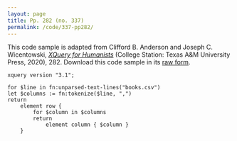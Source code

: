 ```yaml
---
layout: page
title: Pp. 282 (no. 337)
permalink: /code/337-pp282/
---
```


This code sample is adapted from Clifford B. Anderson and Joseph C. Wicentowski, 
[_XQuery for Humanists_](/) (College Station: Texas A&M University Press, 2020), 282. 
Download this code sample in its [raw form](/code/337-pp282/337-pp282.xq).

```xquery
xquery version "3.1";

for $line in fn:unparsed-text-lines("books.csv")
let $columns := fn:tokenize($line, ",")
return
    element row {
        for $column in $columns
        return
            element column { $column }
    }
```  
